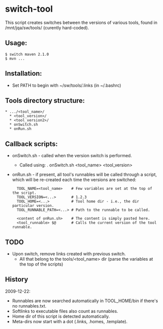 # switch-tool


  This script creates switches between the versions of various tools,
  found in /mnt/jqa/sw/tools/ (curently hard-coded).

## Usage:
  
  ```
  $ switch maven 2.1.0
  $ mvn ...
  ```

## Installation:

  * Set PATH to begin with ~/sw/tools/.links (in ~/.bashrc)

## Tools directory structure:
  
  ```
  * .../<tool_name>/
    * <tool_version>/
    * <tool_version2>/
    * onSwitch.sh
    * onRun.sh
  ```

## Callback scripts:

  * onSwitch.sh - called when the version switch is performed.
    * Called using:   . onSwitch.sh <tool_name> <tool_version>

  * onRun.sh - if present, all tool's runnables will be called through a script,
                which will be re-created each time the versions are switched:

          TOOL_NAME=<tool_name>    # Few variables are set at the top of the script.
          TOOL_VERSION=<...>       # 1.2.3
          TOOL_HOME=<...>          # Tool home dir - i.e., the dir particular version.
          TOOL_RUNNABLE_PATH=<...> # Path to the runnable to be called. 

          <content of onRun.sh>    # The content is simply pasted here.
          <tool_runnable> $@       # Calls the current version of the tool runnable.

## TODO

  * Upon switch, remove links created with previous switch.
     * All that belong to the tools/<tool_name> dir (parse the variables at the top of the scripts)

## History
  
  2009-12-22:
   * Runnables are now searched automatically in TOOL_HOME/bin if there's no runnables.txt.
   * Softlinks to executable files also count as runnables.
   * Home dir of this script is detected automatically.
   * Meta-dirs now start with a dot (.links, .homes, .template).


